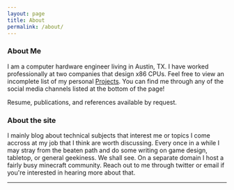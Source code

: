 ```yaml
---
layout: page
title: About
permalink: /about/
---
```

### About Me
I am a computer hardware engineer living in Austin, TX. I have worked professionally at two companies that design x86 CPUs. Feel free to view an incomplete list of my personal [Projects](/projects/). You can find me through any of the social media channels listed at the bottom of the page!

Resume, publications, and references available by request.

### About the site
I mainly blog about technical subjects that interest me or topics I come accross at my job that I think are worth discussing. Every once in a while I may stray from the beaten path and do some writing on game design, tabletop, or general geekiness. We shall see. On a separate domain I host a fairly busy minecraft community. Reach out to me through twitter or email if you're interested in hearing more about that.
* * *
